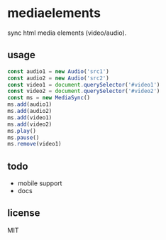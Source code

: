 # mediaelements
sync html media elements (video/audio).

## usage
```js
const audio1 = new Audio('src1')
const audio2 = new Audio('src2')
const video1 = document.querySelector('#video1')
const video2 = document.querySelector('#video2')
const ms = new MediaSync()
ms.add(audio1)
ms.add(audio2)
ms.add(video1)
ms.add(video2)
ms.play()
ms.pause()
ms.remove(video1)
```

## todo
- mobile support
- docs

## license
MIT